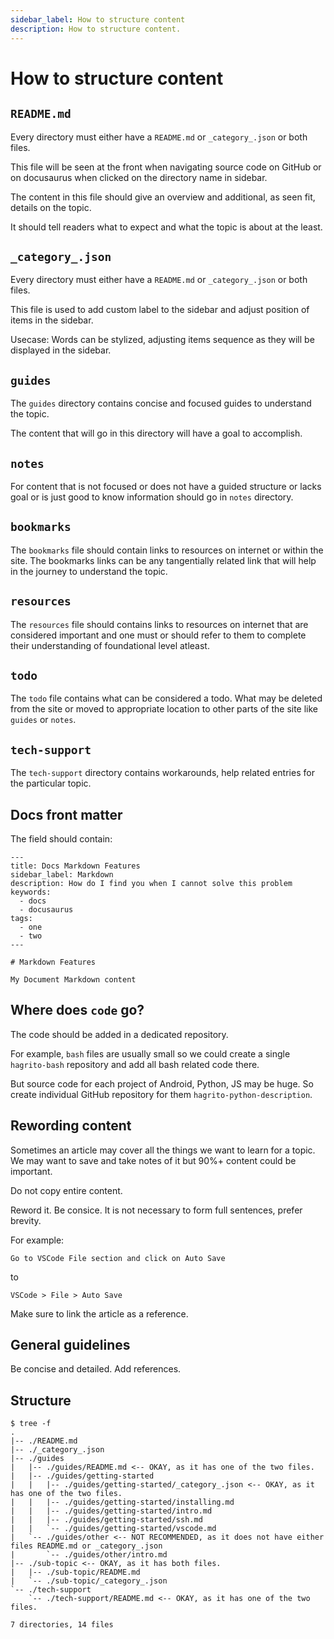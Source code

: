 ```yaml
---
sidebar_label: How to structure content
description: How to structure content.
---
```


# How to structure content

## `README.md`

Every directory must either have a `README.md` or `_category_.json` or both files.

This file will be seen at the front when navigating source code on GitHub or on docusaurus when clicked on the directory name in sidebar.

The content in this file should give an overview and additional, as seen fit, details on the topic.

It should tell readers what to expect and what the topic is about at the least.

## `_category_.json`

Every directory must either have a `README.md` or `_category_.json` or both files.

This file is used to add custom label to the sidebar and adjust position of items in the sidebar.

Usecase: Words can be stylized, adjusting items sequence as they will be displayed in the sidebar.

## `guides`

The `guides` directory contains concise and focused guides to understand the topic.

The content that will go in this directory will have a goal to accomplish.

## `notes`

For content that is not focused or does not have a guided structure or lacks goal or is just good to know information should go in `notes` directory.

## `bookmarks`

The `bookmarks` file should contain links to resources on internet or within the site. The bookmarks links can be any tangentially related link that will help in the journey to understand the topic.

## `resources`

The `resources` file should contains links to resources on internet that are considered important and one must or should refer to them to complete their understanding of foundational level atleast.

## `todo`

The `todo` file contains what can be considered a todo. What may be deleted from the site or moved to appropriate location to other parts of the site like `guides` or `notes`.

## `tech-support`

The `tech-support` directory contains workarounds, help related entries for the particular topic.

## Docs front matter

The field should contain:

```
---
title: Docs Markdown Features
sidebar_label: Markdown
description: How do I find you when I cannot solve this problem
keywords:
  - docs
  - docusaurus
tags:
  - one
  - two
---

# Markdown Features

My Document Markdown content
```

## Where does `code` go?

The code should be added in a dedicated repository.

For example, `bash` files are usually small so we could create a single `hagrito-bash` repository and add all bash related code there.

But source code for each project of Android, Python, JS may be huge. So create individual GitHub repository for them `hagrito-python-description`.

## Rewording content

Sometimes an article may cover all the things we want to learn for a topic. We may want to save and take notes of it but 90%+ content could be important.

Do not copy entire content.

Reword it. Be consice. It is not necessary to form full sentences, prefer brevity.

For example:

```
Go to VSCode File section and click on Auto Save
```

to

```
VSCode > File > Auto Save
```

Make sure to link the article as a reference.

## General guidelines

Be concise and detailed. Add references.



## Structure

```
$ tree -f
.
|-- ./README.md
|-- ./_category_.json
|-- ./guides
|   |-- ./guides/README.md <-- OKAY, as it has one of the two files.
|   |-- ./guides/getting-started
|   |   |-- ./guides/getting-started/_category_.json <-- OKAY, as it has one of the two files.
|   |   |-- ./guides/getting-started/installing.md
|   |   |-- ./guides/getting-started/intro.md
|   |   |-- ./guides/getting-started/ssh.md
|   |   `-- ./guides/getting-started/vscode.md
|   `-- ./guides/other <-- NOT RECOMMENDED, as it does not have either files README.md or _category_.json
|       `-- ./guides/other/intro.md
|-- ./sub-topic <-- OKAY, as it has both files.
|   |-- ./sub-topic/README.md 
|   `-- ./sub-topic/_category_.json
`-- ./tech-support
    `-- ./tech-support/README.md <-- OKAY, as it has one of the two files.

7 directories, 14 files
```